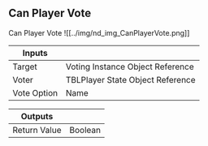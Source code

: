 ## Can Player Vote
Can Player Vote
![[../img/nd_img_CanPlayerVote.png]]

|Inputs||
|--|--|
| Target | Voting Instance Object Reference |
| Voter | TBLPlayer State Object Reference |
| Vote Option | Name |

|Outputs||
|--|--|
| Return Value | Boolean |
